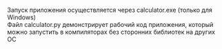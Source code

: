 Запуск приложения осуществляется через calculator.exe (только для Windows)  
Файл calculator.py демонстрирует рабочий код приложения, который можно запустить в компиляторах без сторонних библиотек на других ОС
